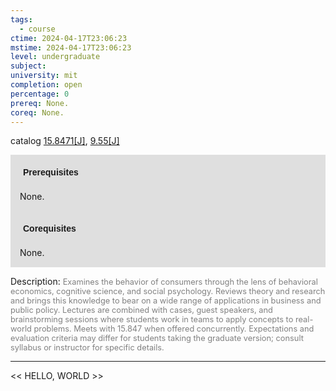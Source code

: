 ```yaml
---
tags:
  - course
ctime: 2024-04-17T23:06:23
mstime: 2024-04-17T23:06:23
level: undergraduate
subject: 
university: mit
completion: open
percentage: 0
prereq: None.
coreq: None.
---
```


catalog [15.8471[J]](http://student.mit.edu/catalog/m15c.html#15.8471), [9.55[J]](http://student.mit.edu/catalog/m9b.html#9.55)

<span style="display: block; padding: 15px; background-color: rgb(100, 100, 100, 0.2);"><font id="m_prereq1305_0" style="display: block; font-family: Arial, sans-serif; font-weight: bold; padding: 5px">Prerequisites</font><br><span id="prereq1305_0">None.</span></span>
<span style="display: block; padding: 15px; background-color: rgb(100, 100, 100, 0.2);"><font id="m_coreq1305_0" style="display: block; font-family: Arial, sans-serif; font-weight: bold; padding: 5px">Corequisites</font><br><span id="coreq1305_0">None.</span></span>

<font style="">Description:</font>
<font style="color: grey; font-size: 0.8rem;">Examines the behavior of consumers through the lens of behavioral economics, cognitive science, and social psychology. Reviews theory and research and brings this knowledge to bear on a wide range of applications in business and public policy. Lectures are combined with cases, guest speakers, and brainstorming sessions where students work in teams to apply concepts to real-world problems. Meets with 15.847 when offered concurrently. Expectations and evaluation criteria may differ for students taking the graduate version; consult syllabus or instructor for specific details.</font>



---

<< HELLO, WORLD >>

